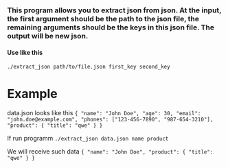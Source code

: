 ### This program allows you to extract json from json. At the input, the first argument should be the path to the json file, the remaining arguments should be the keys in this json file. The output will be new json.

#### Use like this 
`./extract_json path/to/file.json first_key second_key`

# Example

data.json looks like this
	```
        {
            "name": "John Doe",
            "age": 30,
            "email": "john.doe@example.com",
            "phones": ["123-456-7890", "987-654-3210"],
            "product": {
                "title": "qwe"
            }
        }
	```

If run programm `./extract_json data.json name product`

We will receive such data ```
        {
            "name": "John Doe",
            "product": {
                "title": "qwe"
            }
        }
	```